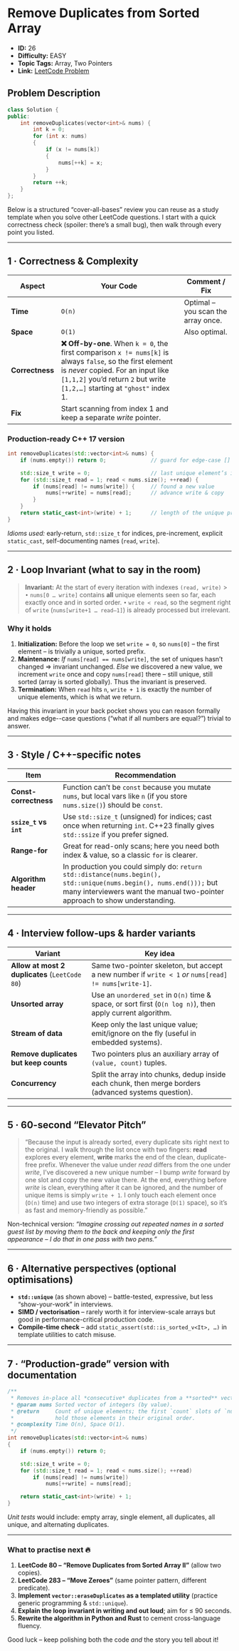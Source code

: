 # Remove Duplicates from Sorted Array

- **ID:** 26
- **Difficulty:** EASY
- **Topic Tags:** Array, Two Pointers
- **Link:** [LeetCode Problem](https://leetcode.com/problems/remove-duplicates-from-sorted-array/description/)

## Problem Description

```cpp
class Solution {
public:
    int removeDuplicates(vector<int>& nums) {
        int k = 0;
        for (int x: nums)
        {
            if (x != nums[k])
            {
                nums[++k] = x;
            }
        }
        return ++k;
    }
};
```

Below is a structured “cover-all-bases” review you can reuse as a study template when you solve other LeetCode questions. I start with a quick correctness check (spoiler: there’s a small bug), then walk through every point you listed.

---

## 1 · Correctness & Complexity

| Aspect          | Your Code                                                                                                                                                                                                                       | Comment / Fix                      |
| --------------- | ------------------------------------------------------------------------------------------------------------------------------------------------------------------------------------------------------------------------------- | ---------------------------------- |
| **Time**        | `O(n)`                                                                                                                                                                                                                          | Optimal – you scan the array once. |
| **Space**       | `O(1)`                                                                                                                                                                                                                          | Also optimal.                      |
| **Correctness** | **❌ Off-by-one**. When `k = 0`, the first comparison `x != nums[k]` is always `false`, so the first element is _never_ copied. For an input like `[1,1,2]` you’d return `2` but write `[1,2,…]` starting at `"ghost"` index 1. |                                    |
| **Fix**         | Start scanning from index 1 and keep a separate _write_ pointer.                                                                                                                                                                |                                    |

### Production-ready C++ 17 version

```cpp
int removeDuplicates(std::vector<int>& nums) {
    if (nums.empty()) return 0;              // guard for edge-case []

    std::size_t write = 0;                   // last unique element’s index
    for (std::size_t read = 1; read < nums.size(); ++read) {
        if (nums[read] != nums[write]) {     // found a new value
            nums[++write] = nums[read];      // advance write & copy
        }
    }
    return static_cast<int>(write) + 1;      // length of the unique prefix
}
```

_Idioms used:_ early-return, `std::size_t` for indices, pre-increment, explicit `static_cast`, self-documenting names (`read`, `write`).

---

## 2 · Loop Invariant (what to say in the room)

> **Invariant:** At the start of every iteration with indexes `(read, write)` > `•` `nums[0 … write]` contains **all** unique elements seen so far, each exactly once and in sorted order.
> `•` `write < read`, so the segment right of `write` (`nums[write+1 … read–1]`) is already processed but irrelevant.

### Why it holds

1. **Initialization:** Before the loop we set `write = 0`, so `nums[0]` – the first element – is trivially a unique, sorted prefix.
2. **Maintenance:**
   _If_ `nums[read] == nums[write]`, the set of uniques hasn’t changed ⇒ invariant unchanged.
   _Else_ we discovered a new value, we increment `write` once and copy `nums[read]` there – still unique, still sorted (array is sorted globally).
   Thus the invariant is preserved.
3. **Termination:** When `read` hits `n`, `write + 1` is exactly the number of unique elements, which is what we return.

Having this invariant in your back pocket shows you can reason formally and makes edge--case questions (“what if all numbers are equal?”) trivial to answer.

---

## 3 · Style / C++-specific notes

| Item                   | Recommendation                                                                                                                                                                                    |
| ---------------------- | ------------------------------------------------------------------------------------------------------------------------------------------------------------------------------------------------- |
| **Const-correctness**  | Function can’t be `const` because you mutate `nums`, but local vars like `n` (if you store `nums.size()`) should be `const`.                                                                      |
| **`ssize_t` vs `int`** | Use `std::size_t` (unsigned) for indices; cast once when returning `int`. C++23 finally gives `std::ssize` if you prefer signed.                                                                  |
| **Range-for**          | Great for read-only scans; here you need both index & value, so a classic `for` is clearer.                                                                                                       |
| **Algorithm header**   | In production you could simply do: `return std::distance(nums.begin(), std::unique(nums.begin(), nums.end()));` but many interviewers want the manual two-pointer approach to show understanding. |

---

## 4 · Interview follow-ups & harder variants

| Variant                                        | Key idea                                                                                                   |
| ---------------------------------------------- | ---------------------------------------------------------------------------------------------------------- |
| **Allow at most 2 duplicates** (`LeetCode 80`) | Same two-pointer skeleton, but accept a new number if `write < 1` _or_ `nums[read] != nums[write-1]`.      |
| **Unsorted array**                             | Use an `unordered_set` in `O(n)` time & space, or sort first (`O(n log n)`), then apply current algorithm. |
| **Stream of data**                             | Keep only the last unique value; emit/ignore on the fly (useful in embedded systems).                      |
| **Remove duplicates but keep counts**          | Two pointers plus an auxiliary array of `(value, count)` tuples.                                           |
| **Concurrency**                                | Split the array into chunks, dedup inside each chunk, then merge borders (advanced systems question).      |

---

## 5 · 60-second “Elevator Pitch”

> “Because the input is already sorted, every duplicate sits right next to the original. I walk through the list once with two fingers: **read** explores every element, **write** marks the end of the clean, duplicate-free prefix.
> Whenever the value under _read_ differs from the one under _write_, I’ve discovered a new unique number – I bump _write_ forward by one slot and copy the new value there.
> At the end, everything before _write_ is clean, everything after it can be ignored, and the number of unique items is simply `write + 1`.
> I only touch each element once (`O(n)` time) and use two integers of extra storage (`O(1)` space), so it’s as fast and memory-friendly as possible.”

Non-technical version: _“Imagine crossing out repeated names in a sorted guest list by moving them to the back and keeping only the first appearance – I do that in one pass with two pens.”_

---

## 6 · Alternative perspectives (optional optimisations)

- **`std::unique`** (as shown above) – battle-tested, expressive, but less “show-your-work” in interviews.
- **SIMD / vectorisation** – rarely worth it for interview-scale arrays but good in performance-critical production code.
- **Compile-time check** – add `static_assert(std::is_sorted_v<It>, …)` in template utilities to catch misuse.

---

## 7 · “Production-grade” version with documentation

```cpp
/**
 * Removes in-place all *consecutive* duplicates from a **sorted** vector.
 * @param nums Sorted vector of integers (by value).
 * @return     Count of unique elements; the first `count` slots of `nums`
 *             hold those elements in their original order.
 * @complexity Time O(n), Space O(1).
 */
int removeDuplicates(std::vector<int>& nums)
{
    if (nums.empty()) return 0;

    std::size_t write = 0;
    for (std::size_t read = 1; read < nums.size(); ++read)
        if (nums[read] != nums[write])
            nums[++write] = nums[read];

    return static_cast<int>(write) + 1;
}
```

_Unit tests_ would include: empty array, single element, all duplicates, all unique, and alternating duplicates.

---

### What to practise next 🔥

1. **LeetCode 80 – “Remove Duplicates from Sorted Array II”** (allow two copies).
2. **LeetCode 283 – “Move Zeroes”** (same pointer pattern, different predicate).
3. **Implement `vector::eraseDuplicates` as a templated utility** (practice generic programming & `std::unique`).
4. **Explain the loop invariant in writing and out loud**; aim for ≤ 90 seconds.
5. **Rewrite the algorithm in Python and Rust** to cement cross-language fluency.

Good luck – keep polishing both the code _and_ the story you tell about it!
